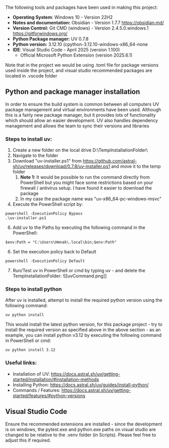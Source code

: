 The following tools and packages have been used in making this project:
- **Operating System**: Windows 10 - Version 22H2
- **Notes and documentation:** Obsidian - Version 1.7.7 https://obsidian.md/
- **Version Control:** Git CMD (windows) - Version 2.4.5.0.windows.1 https://gitforwindows.org/
- **Python Package manager:** UV 0.7.8
- **Python version:** 3.12.10 (cpython-3.12.10-windows-x86_64-none
- **IDE**: Visual Studio Code - April 2025 (version 1.100)
	- Official Microsoft Python Extension (version 2025.6.1)

Note that in the project we would be using .toml file for package versions used inside the project, and visual studio recommended packages are located in .vscode folder

## Python and package manager installation
In order to ensure the build system is common between all computers UV package management and virtual environments have been used. Although this is a fairly new package manager, but it provides lots of functionality which should allow an easier development. UV also handles dependency management and allows the team to sync their versions and libraries
### Steps to install uv:
1. Create a new folder on the local drive D:\\TempInstallationFolder\
2. Navigate to the folder
3. Download "uv-installer.ps1" from https://github.com/astral-sh/uv/releases/download/0.7.8/uv-installer.ps1 and move it to the temp folder
	1. **Note 1:** It would be possible to run the command directly from PowerShell but you might face some restrictions based on your firewall / antivirus setup. I have found it easier to download the package
	2. In my case the package name was "uv-x86_64-pc-windows-msvc"
4. Execute the PowerShell script by:
```
powershell -ExecutionPolicy Bypass
.\uv-installer.ps1
```
6. Add uv to the Paths by executing the following command in the PowerShell:
```
$env:Path = "C:\Users\Hmnak\.local\bin;$env:Path"
```
6. Set the execution policy back to Default 
```
powershell -ExecutionPolicy Default
```
7. Run/Test uv in PowerShell or cmd by typing uv - and delete the TempInstallationFolder:
![[uvCommand.png]]
### Steps to install python
After uv is installed, attempt to install the required python version using the following command:
```
uv python install
```
This would install the latest python version, for this package project - try to install the required version as specified above in the above section - as an example, you can install python v3.12 by executing the following command in PowerShell or cmd:
```
uv python install 3.12
```
### Useful links:
- Installation of UV: https://docs.astral.sh/uv/getting-started/installation/#installation-methods
- Installing Python: https://docs.astral.sh/uv/guides/install-python/
- Commands / Features: https://docs.astral.sh/uv/getting-started/features/#python-versions

## Visual Studio Code
Ensure the recommended extensions are installed - since the development is on windows, the pytest.exe and python.exe paths on visual studio are changed to be relative to the .venv folder (in Scripts). Please feel free to adjust this if required.


